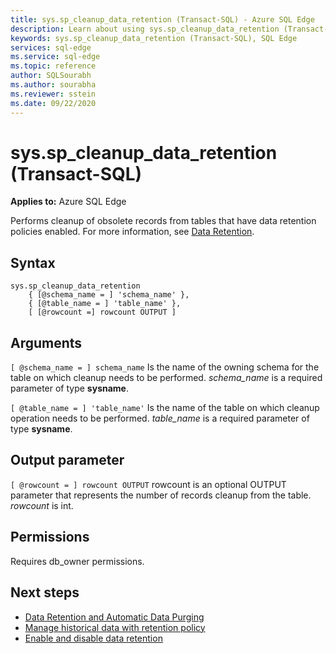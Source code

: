 ```yaml
---
title: sys.sp_cleanup_data_retention (Transact-SQL) - Azure SQL Edge
description: Learn about using sys.sp_cleanup_data_retention (Transact-SQL) in Azure SQL Edge
keywords: sys.sp_cleanup_data_retention (Transact-SQL), SQL Edge
services: sql-edge
ms.service: sql-edge
ms.topic: reference
author: SQLSourabh
ms.author: sourabha
ms.reviewer: sstein
ms.date: 09/22/2020
---
```


# sys.sp_cleanup_data_retention (Transact-SQL)

**Applies to:** Azure SQL Edge

Performs cleanup of obsolete records from tables that have data retention policies enabled. For more information, see [Data Retention](data-retention-overview.md).

## Syntax

```syntaxsql
sys.sp_cleanup_data_retention
    { [@schema_name = ] 'schema_name' },
    { [@table_name = ] 'table_name' },
    [ [@rowcount =] rowcount OUTPUT ]

```

## Arguments
`[ @schema_name = ] schema_name`
 Is the name of the owning schema for the table on which cleanup needs to be performed. *schema_name* is a required parameter of type **sysname**.

`[ @table_name = ] 'table_name'`
 Is the name of the table on which cleanup operation needs to be performed. *table_name* is a required parameter of type **sysname**.

## Output parameter

`[ @rowcount = ] rowcount OUTPUT`
 rowcount is an optional OUTPUT parameter that represents the number of records cleanup from the table. *rowcount* is int.

## Permissions
 Requires db_owner permissions.

## Next steps
- [Data Retention and Automatic Data Purging](data-retention-overview.md)
- [Manage historical data with retention policy](data-retention-cleanup.md)
- [Enable and disable data retention](data-retention-enable-disable.md)
